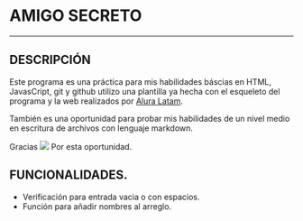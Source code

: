 # AMIGO SECRETO
---
## DESCRIPCIÓN
Este programa es una práctica para mis habilidades báscias en HTML, JavasCript, git y github utilizo una plantilla ya hecha con el esqueleto del programa y la web realizados por [Alura Latam](https://www.aluracursos.com/).

También es una oportunidad para probar mis habilidades de un nivel medio en escritura de archivos con lenguaje markdown.

Gracias ![](https://www.aluracursos.com/assets/img/home/alura-logo.1730889068.svg) Por esta oportunidad.

## FUNCIONALIDADES.
- Verificación para entrada vacia o con espacios.
- Función para añadir nombres al arreglo.
